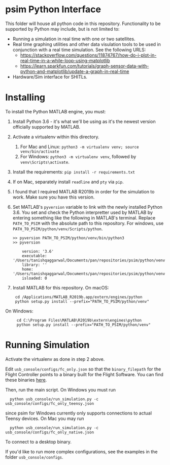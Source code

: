 
# psim Python Interface

This folder will house all python code in this repository. Functionality to be
supported by Python may include, but is not limited to:

 * Running a simulation in real time with one or two satellites.
 * Real time graphing utilities and other data visulation tools to be used in
   conjunction with a real time simulation. See the following URLS:
   * https://stackoverflow.com/questions/11874767/how-do-i-plot-in-real-time-in-a-while-loop-using-matplotlib
   * https://learn.sparkfun.com/tutorials/graph-sensor-data-with-python-and-matplotlib/update-a-graph-in-real-time
 * Hardware/Sim interface for SHITLs.

# Installing

To install the Python MATLAB engine, you must:

 1. Install Python 3.6 - it's what we'll be using as it's the newest version
    officially supported by MATLAB.
 2. Activate a virtualenv within this directory.
    1. For Mac and Linux: `python3 -m virtualenv venv; source venv/bin/activate`
    2. For Windows: `python3 -m virtualenv venv`, followed by `venv\Scripts\activate`.
 3. Install the requirements: `pip install -r requirements.txt`
 4. If on Mac, separately install `readline` and `pty` via `pip`.
 5. I found that I required MATLAB R2019b in order for the simulation to work. Make sure you
    have this version.
 6. Set MATLAB's `pyversion` variable to link with the newly installed Python 3.6.
    You set and check the Python interpretter used by MATLAB by entering
    something like the following in MATLAB's terminal. Replace `PATH_TO_PSIM` with 
    the absolute path to this repository. For windows, use `PATH_TO_PSIM/python/venv/Scripts/python`.

        >> pyversion PATH_TO_PSIM/python/venv/bin/python3
        >> pyversion

            version: '3.6'
            executable: '/Users/tanishqaggarwal/Documents/pan/repositories/psim/python/venv/bin/python3'
            library: ''
            home: '/Users/tanishqaggarwal/Documents/pan/repositories/psim/python/venv/bin/..'
            isloaded: 0

 7. Install MATLAB for this repository. On macOS:

         cd /Applications/MATLAB_R2019b.app/extern/engines/python
         python setup.py install --prefix="PATH_TO_PSIM/python/venv"

   On Windows:

         cd C:\Program Files\MATLAB\R2019b\extern\engines\python
         python setup.py install --prefix="PATH_TO_PSIM/python/venv"


# Running Simulation
Activate the virtualenv as done in step 2 above.

Edit `usb_console/configs/fc_only.json` so that the `binary_filepath` for the Flight Controller points to a binary built
for the Flight Software. You can find these binaries [here](https://github.com/pathfinder-for-autonomous-navigation/FlightSoftware/releases).

Then, run the main script. On Windows you must run

      python usb_console/run_simulation.py -c usb_console/configs/fc_only_teensy.json

since psim for Windows currently only supports connections to actual Teensy devices. On Mac you may run

      python usb_console/run_simulation.py -c usb_console/configs/fc_only_native.json

To connect to a desktop binary.

If you'd like to run more complex configurations, see the examples in the folder `usb_console/configs`.
